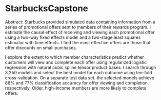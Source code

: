 # StarbucksCapstone

Abstract: Starbucks provided simulated data containing information from a series of promotional offers sent to members of their rewards program. I estimate the causal effect of receiving and viewing each promotional offer using a two-way fixed effects model and a two-stage least squares estimator with time effects. I find the most effective offers are those that offer discounts on small purchases. 

I explore the extent to which member characteristics predict whether customers will view and complete each offer using regularized logistic regression with natural cubic spline tensor product bases. I search through 3,250 models and select the best model for each outcome using ten-fold cross-validation. On a separate test data set, the selected models achieve 88% and 77% classification accuracy for offer viewing and completion, respectively. Older, high-income members are more likely to complete offers.

